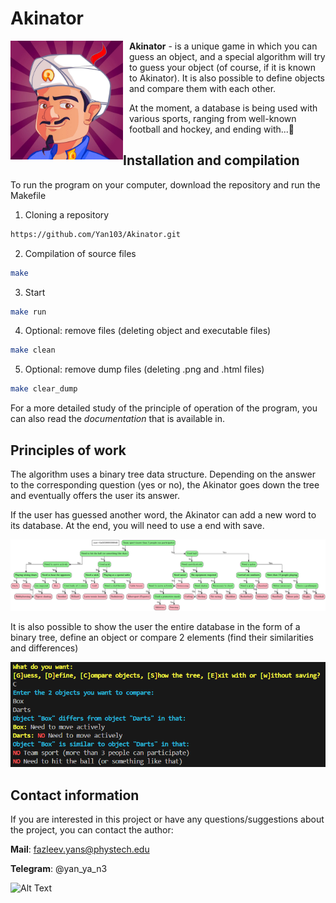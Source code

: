 # **Akinator**


<img align="left" width="180" height="190" src="img/img1.jpg">

<div style="margin-left: 190px;">

**Akinator** - is a unique game in which you can guess an object, and a special algorithm will try to guess your object (of course, if it is known to Akinator). It is also possible to define objects and compare them with each other.

At the moment, a database is being used with various sports, ranging from well-known football and hockey, and ending with...🤭

</div>


## Installation and compilation
To run the program on your computer, download the repository and run the Makefile
1. Cloning a repository
```bash
https://github.com/Yan103/Akinator.git
```
2. Compilation of source files
```bash
make
```
3. Start
```bash
make run
```
4. Optional: remove files (deleting object and executable files)
```bash
make clean
```
5. Optional: remove dump files (deleting .png and .html files)
```bash
make clear_dump
```
For a more detailed study of the principle of operation of the program, you can also read the *documentation* that is available in.

## Principles of work
The algorithm uses a binary tree data structure. Depending on the answer to the corresponding question (yes or no), the Akinator goes down the tree and eventually offers the user its answer.

If the user has guessed another word, the Akinator can add a new word to its database. At the end, you will need to use a end with save.

<img src="img/img2.png">

It is also possible to show the user the entire database in the form of a binary tree, define an object or compare 2 elements (find their similarities and differences)

<img src="img/img3.png">

## Contact information
If you are interested in this project or have any questions/suggestions about the project, you can contact the author:

**Mail**: fazleev.yans@phystech.edu

**Telegram**: @yan_ya_n3

![Alt Text](https://media.giphy.com/media/vFKqnCdLPNOKc/giphy.gif)
